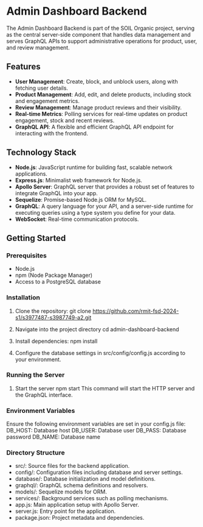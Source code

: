# Admin Dashboard Backend

The Admin Dashboard Backend is part of the SOIL Organic project, serving as the central server-side component that handles data management and serves GraphQL APIs to support administrative operations for product, user, and review management.

## Features

- **User Management**: Create, block, and unblock users, along with fetching user details.
- **Product Management**: Add, edit, and delete products, including stock and engagement metrics.
- **Review Management**: Manage product reviews and their visibility.
- **Real-time Metrics**: Polling services for real-time updates on product engagement, stock and recent reviews.
- **GraphQL API**: A flexible and efficient GraphQL API endpoint for interacting with the frontend.

## Technology Stack

- **Node.js**: JavaScript runtime for building fast, scalable network applications.
- **Express.js**: Minimalist web framework for Node.js.
- **Apollo Server**: GraphQL server that provides a robust set of features to integrate GraphQL into your app.
- **Sequelize**: Promise-based Node.js ORM for MySQL.
- **GraphQL**: A query language for your API, and a server-side runtime for executing queries using a type system you define for your data.
- **WebSocket**: Real-time communication protocols.

## Getting Started

### Prerequisites

- Node.js
- npm (Node Package Manager)
- Access to a PostgreSQL database

### Installation

1. Clone the repository:
   git clone https://github.com/rmit-fsd-2024-s1/s3977487-s3987749-a2.git

2. Navigate into the project directory
    cd admin-dashboard-backend

3. Install dependencies:
    npm install

4. Configure the database settings in src/config/config.js according to your environment.

### Running the Server

1. Start the server
    npm start
This command will start the HTTP server and the GraphQL interface.

### Environment Variables

Ensure the following environment variables are set in your config.js file:
    DB_HOST: Database host
    DB_USER: Database user
    DB_PASS: Database password
    DB_NAME: Database name

### Directory Structure

- src/: Source files for the backend application.
- config/: Configuration files including database and server settings.
- database/: Database initialization and model definitions.
- graphql/: GraphQL schema definitions and resolvers.
- models/: Sequelize models for ORM.
- services/: Background services such as polling mechanisms.
- app.js: Main application setup with Apollo Server.
- server.js: Entry point for the application.
- package.json: Project metadata and dependencies.